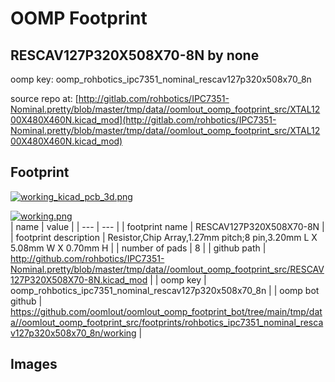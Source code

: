 # OOMP Footprint  
## RESCAV127P320X508X70-8N  by none  
  
oomp key: oomp_rohbotics_ipc7351_nominal_rescav127p320x508x70_8n  
  
source repo at: [http://gitlab.com/rohbotics/IPC7351-Nominal.pretty/blob/master/tmp/data//oomlout_oomp_footprint_src/XTAL1200X480X460N.kicad_mod](http://gitlab.com/rohbotics/IPC7351-Nominal.pretty/blob/master/tmp/data//oomlout_oomp_footprint_src/XTAL1200X480X460N.kicad_mod)  
## Footprint  
  
[![working_kicad_pcb_3d.png](working_kicad_pcb_3d_600.png)](working_kicad_pcb_3d.png)  
  
[![working.png](working_600.png)](working.png)  
| name | value | 
| --- | --- | 
| footprint name | RESCAV127P320X508X70-8N | 
| footprint description | Resistor,Chip Array,1.27mm pitch;8 pin,3.20mm L X 5.08mm W X 0.70mm H | 
| number of pads | 8 | 
| github path | http://github.com/rohbotics/IPC7351-Nominal.pretty/blob/master/tmp/data//oomlout_oomp_footprint_src/RESCAV127P320X508X70-8N.kicad_mod | 
| oomp key | oomp_rohbotics_ipc7351_nominal_rescav127p320x508x70_8n | 
| oomp bot github | https://github.com/oomlout/oomlout_oomp_footprint_bot/tree/main/tmp/data//oomlout_oomp_footprint_src/footprints/rohbotics_ipc7351_nominal_rescav127p320x508x70_8n/working | 
## Images  
